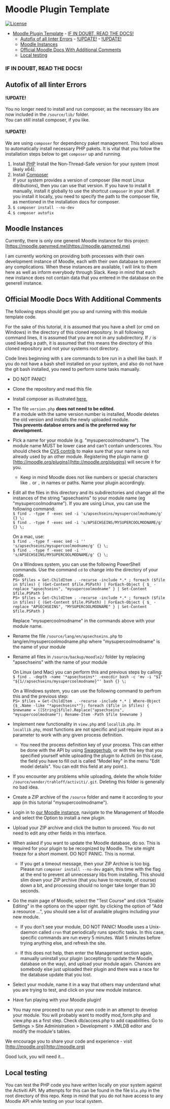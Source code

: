 # Moodle Plugin Template

[![License](https://img.shields.io/badge/License-GPL--3.0-blue.svg)](https://www.gnu.org/licenses/gpl-3.0.en.html)

<!-- TOC -->

- [Moodle Plugin Template](#moodle-plugin-template)
		- [IF IN DOUBT, READ THE DOCS!](#if-in-doubt-read-the-docs)
	- [Autofix of all linter Errors](#autofix-of-all-linter-errors)
			- [!UPDATE!](#update)
			- [!UPDATE!](#update-1)
	- [Moodle Instances](#moodle-instances)
	- [Official Moodle Docs With Additional Comments](#official-moodle-docs-with-additional-comments)
	- [Local testing](#local-testing)

<!-- /TOC -->

### IF IN DOUBT, READ THE DOCS!

## Autofix of all linter Errors

#### !UPDATE!  
You no longer need to install and run composer, as the necessary libs are now included in the `/source/lib/` folder.  
You can still install composer, if you like.
#### !UPDATE!


We are using `composer` for dependency paket management. This tool allows to automatically install necessary PHP pakets. It is vital that you follow the installation steps below to get `composer` up and running.


1. Install [PHP](https://secure.php.net/manual/de/install.windows.manual.php) 
Install the Non-Thread-Safe version for your system (most likely x64).
1. Install [Composer](https://getcomposer.org/doc/00-intro.md)  
If your system provides a version of composer (like most Linux ditributions), then you can use that version. If you have to install it manually, install it globally to use the shortcut `composer` in your shell. If you install it locally, you need to specify the path to the composer file, as mentioned in the installation docs for composer.
1. `$ composer install --no-dev`
1. `$ composer autofix`

## Moodle Instances

Currently, there is only one generell Moodle instance for this project:
[https://moodle.ganymed.me](https://moodle.ganymed.me)

I am currently working on providing both processes with their own development instance of Moodle, each with their own database to prevent any complications. 
When these instances are available, I will link to them here as well as inform everybody through Slack. Keep in mind that each new instance does not contain data that you entered in the database on the generell instance.

## Official Moodle Docs With Additional Comments

The following steps should get you up and running with this module template code.

For the sake of this tutorial, it is assumed that you have a shell (or cmd on Windows) in the directory of this cloned repository. In all following command lines, it is assumed that you are not in any subdirectory. If `/` is used leading a path, it is assumed that this means the directory of this cloned repository and not your systems root directory. 

Code lines beginning with `$` are commands to bre run in a shell like bash. If you do not have a bash shell installed on your system, and also do not have the git bash installed, you need to perform some tasks manually.

* DO NOT PANIC!

* Clone the repository and read this file

* Install composer as illustrated [here.](https://getcomposer.org/doc/00-intro.md)

* The file `version.php` **does not need to be edited**.  
  If a module with the same version number is installed, Moodle deletes the old version and installs the newly uploaded module.  
  **This prevents databse errors and is the preferred way for development.**

* Pick a name for your module (e.g. "mysupercoolmodname").
  The module name MUST be lower case and can't contain underscores. You should check the [CVS contrib](http://cvs.moodle.org/contrib/plugins/mod/) to make sure that your name is not already used by an other module. Registering the plugin name @ [http://moodle.org/plugins](http://moodle.org/plugins) will secure it for you.

  * Keep in mind Moodle does not like numbers or special characters like `.` or `,` in names or paths. Name your plugin accordingly.

* Edit all the files in this directory and its subdirectories and change
  all the instances of the string "apsechseins" to your module name
  (eg "mysupercoolmodname"). If you are using Linux, you can use the following command:  
  `$ find . -type f -exec sed -i 's/apsechseins/mysupercoolmodname/g' {} \;`  
  `$ find . -type f -exec sed -i 's/APSECHSEINS/MYSUPERCOOLMODNAME/g' {} \;`  

  On a mac, use:  
  `$ find . -type f -exec sed -i '' 's/apsechseins/mysupercoolmodname/g' {} \;`  
  `$ find . -type f -exec sed -i '' 's/APSECHSEINS/MYSUPERCOOLMODNAME/g' {} \;`  

  On a Windows system, you can use the following PowerShell commands. Use the command `cd` to change into the directory of your code.  
  `PS> $files = Get-ChildItem . -recurse -include *.* ; foreach ($file in $files) { (Get-Content $file.PSPath) | ForEach-Object { $_ -replace "apsechseins", "mysupercoolmodname" } | Set-Content $file.PSPath }`  
  `PS> $files = Get-ChildItem . -recurse -include *.* ; foreach ($file in $files) { (Get-Content $file.PSPath) | ForEach-Object { $_ -replace "APSECHSEINS", "MYSUPERCOOLMODNAME" } | Set-Content $file.PSPath }`  

  Replace "mysupercoolmodname" in the commands above with your module name.

* Rename the file `/source/lang/en/apsechseins.php` to lang/en/mysupercoolmodname.php
  where "mysupercoolmodname" is the name of your module

* Rename all files in `/source/backup/moodle2/` folder by replacing "apsechseins" with
  the name of your module

  On Linux (and Mac) you can perform this and previous steps by calling:  
  `$ find . -depth -name '*apsechseins*' -execdir bash -c 'mv -i "$1" "${1//apsechseins/mysupercoolmodname}"' bash {} \;`

  On a Windows system, you can use the following command to perfrom this and the previous step:  
  `PS> $files = Get-ChildItem . -recurse -include *.* | Where-Object {$_.Name -like "*apsechseins*"}; foreach ($file in $files) { $newname = ([String]$file).Replace("apsechseins", "mysupercoolmodname"); Rename-Item -Path $file $newname }`

* Implement new functionality in `view.php` and `locallib.php`. In `locallib.php`, most functions are not specific and just require input as a parameter to work with any given process definition.

  * You need the process definition key of your process. This can either be done with the API by using [Swaggerhub](https://app.swaggerhub.com/apis/sWIm/sWIm_activi/v0.2.0#/Process%20Definitions/getProcessDefinitions), or with the key that you specified yourself while uploading the plugin to Activiti (in this case, the field you have to fill out is called "Model key" in the menu "Edit model details". You can edit this field at any point.).

* If you encounter any problems while uploading, delete the whole folder `/source/vendor/trahloff/activiti/.git`. Deleting this folder is generally no bad idea.

* Create a ZIP archive of the `/source` folder and name it according to your app (in this tutorial "mysupercoolmodname").

* Login in to [our Moodle instance](https://moodle.ganymed.me), navigate to the Management of Moodle and select the Option to install a new plugin.

* Upload your ZIP archive and click the button to proceed. You do not need to edit any other fields in this interface. 

* When asked if you want to update the Moodle database, do so. This is required for your plugin to be recognized by Moodle. The site might freeze for a short moment. DO NOT PANIC. This is normal.

  * If you get a timeout message, then your ZIP Archive is too big. Please run `composer install --no-dev` again, this time with the flag at the end to prevent all unnecessary libs from installing. This should slim down your ZIP archive (that you have to recreate, of course) down a bit, and processing should no longer take longer than 30 seconds.

* Go the main page of Moodle, select the "Test Course" and click "Enable Editing" in the options on the upper right. by clicking the option of "Add a resource ...", you should see a list of available plugins including your new module.

  * If you don't see your module, DO NOT PANIC! Moodle uses a Unix-daemon called `cron` that periodically runs specific tasks. In this case, specific commands are run every 5 minutes. Wait 5 minutes before trying anything else, and refresh the site.

  * If this does not help, then enter the Management section again, manually uninstall your plugin (accepting to update the Moodle database on the way), and upload your module again. Chances are somebody else just uploaded their plugin and there was a race for the database update that you lost.

* Select your module, name it in a way that others may understand what you are trying to test, and click on your new module instance.

* Have fun playing with your Moodle plugin!

* You may now proceed to run your own code in an attempt to develop
  your module. You will probably want to modify mod_form.php and view.php
  as a first step. Check db/access.php to add capabilities.
  Go to Settings > Site Administration > Development > XMLDB editor
  and modify the module's tables.

We encourage you to share your code and experience - visit [http://moodle.org](http://moodle.org)

Good luck, you will need it...

## Local testing

You can test the PHP code you have written locally on your system against the Activiti API. My attempts for this can be found in the file `bla.php` in the root directory of this repo. Keep in mind that you do not have access to any Moodle API while testing on your local system.
